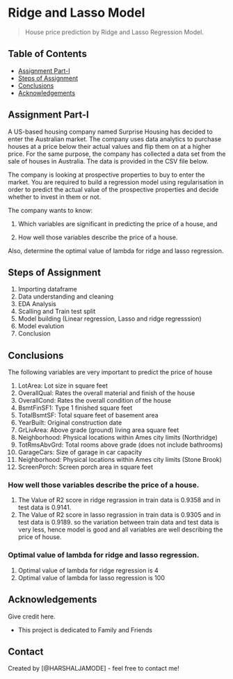 # Ridge and Lasso Model
> House price prediction by Ridge and Lasso Regression Model.


## Table of Contents
* [Assignment Part-I](#general-information)
* [Steps of Assignment](#technologies-used)
* [Conclusions](#conclusions)
* [Acknowledgements](#acknowledgements)

<!-- You can include any other section that is pertinent to your problem -->

## Assignment Part-I

A US-based housing company named Surprise Housing has decided to enter the Australian market. The company uses data analytics to purchase houses at a price below their actual values and flip them on at a higher price. For the same purpose, the company has collected a data set from the sale of houses in Australia. The data is provided in the CSV file below.

The company is looking at prospective properties to buy to enter the market. You are required to build a regression model using regularisation in order to predict the actual value of the prospective properties and decide whether to invest in them or not.

The company wants to know:

1) Which variables are significant in predicting the price of a house, and

2) How well those variables describe the price of a house.

Also, determine the optimal value of lambda for ridge and lasso regression.

<!-- You don't have to answer all the questions - just the ones relevant to your project. -->


## Steps of Assignment
1) Importing dataframe
2) Data understanding and cleaning
3) EDA Analysis
4) Scalling and Train test split
5) Model building (Linear regression, Lasso and ridge regresssion)
6) Model evalution
7) Conclusion

## Conclusions

The following variables are very important to predict the price of house

1) LotArea: Lot size in square feet
2) OverallQual: Rates the overall material and finish of the house
3) OverallCond: Rates the overall condition of the house
4) BsmtFinSF1: Type 1 finished square feet
5) TotalBsmtSF: Total square feet of basement area
6) YearBuilt: Original construction date
7) GrLivArea: Above grade (ground) living area square feet
8) Neighborhood: Physical locations within Ames city limits (Northridge)
9) TotRmsAbvGrd: Total rooms above grade (does not include bathrooms)
10) GarageCars: Size of garage in car capacity
11) Neighborhood: Physical locations within Ames city limits (Stone Brook)
12) ScreenPorch: Screen porch area in square feet

### How well those variables describe the price of a house.

1) The Value of R2 score in ridge regrassion in train data is 0.9358 and in test data is 0.9141.
2) The Value of R2 score in lasso regrassion in train data is 0.9305 and in test data is 0.9189.
so the variation between train data and test data is very less, hence model is good and all variables are well describing the price of house.

### Optimal value of lambda for ridge and lasso regression.

1) Optimal value of lambda for ridge regression is 4
2) Optimal value of lambda for lasso regression is 100

<!-- You don't have to answer all the questions - just the ones relevant to your project. -->

<!-- As the libraries versions keep on changing, it is recommended to mention the version of library used in this project -->

## Acknowledgements
Give credit here.
- This project is dedicated to Family and Friends


## Contact
Created by [@HARSHALJAMODE] - feel free to contact me!


<!-- Optional -->
<!-- ## License -->
<!-- This project is open source and available under the [... License](). -->

<!-- You don't have to include all sections - just the one's relevant to your project -->
